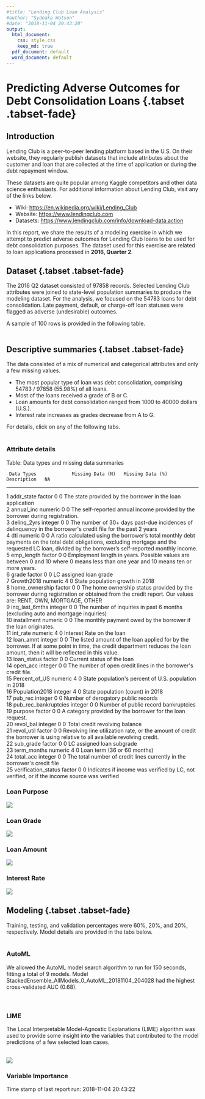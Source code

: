 ```yaml
---
#title: "Lending Club Loan Analysis"
#author: "Sydeaka Watson"
#date: "2018-11-04 20:43:20"
output:
  html_document:
    css: style.css
    keep_md: true
  pdf_document: default
  word_document: default
---
```
















# Predicting Adverse Outcomes for Debt Consolidation Loans {.tabset .tabset-fade}



## Introduction 

Lending Club is a peer-to-peer lending platform based in the U.S. On their website, they regularly publish datasets that include attributes about the customer and loan that are collected at the time of application or during the debt repayment window. 

These datasets are quite popular among Kaggle competitors and other data science enthusiasts. For additional information about Lending Club, visit any of the links below.

- Wiki: https://en.wikipedia.org/wiki/Lending_Club
- Website: https://www.lendingclub.com
- Datasets: https://www.lendingclub.com/info/download-data.action

In this report, we share the results of a modeling exercise in which we attempt to predict adverse outcomes for Lending Club loans to be used for debt consolidation purposes. The dataset used for this exercise are related to loan applications processed in **2016, Quarter 2**.

## Dataset {.tabset .tabset-fade}

The 2016 Q2 dataset consisted of 97858 records. Selected Lending Club attributes were joined to state-level population summaries to produce the modeling dataset.  For the analysis, we focused on the 54783 loans for debt consolidation. Late payment, default, or charge-off loan statuses were flagged as adverse (undesirable) outcomes.

A sample of 100 rows is provided in the following table. 
<br>
<br>




<!--html_preserve--><div id="htmlwidget-ec88f7ea3f83743d35be" style="width:100%;height:auto;" class="datatables html-widget"></div>
<script type="application/json" data-for="htmlwidget-ec88f7ea3f83743d35be">{"x":{"filter":"none","caption":"<caption>Lending Club loans for debt consolidation (data sample)<\/caption>","data":[["1","2","3","4","5","6","7","8","9","10","11","12","13","14","15","16","17","18","19","20","21","22","23","24","25","26","27","28","29","30","31","32","33","34","35","36","37","38","39","40","41","42","43","44","45","46","47","48","49","50","51","52","53","54","55","56","57","58","59","60","61","62","63","64","65","66","67","68","69","70","71","72","73","74","75","76","77","78","79","80","81","82","83","84","85","86","87","88","89","90","91","92","93","94","95","96","97","98","99","100"],[20000,40000,24000,12000,18000,19000,40000,26000,12000,12000,15600,14400,15000,23000,6675,15000,7500,16500,16000,20000,7000,13000,11200,10000,8000,11675,25200,12000,8700,15000,10325,6000,35000,6100,20000,19200,15000,24000,10000,20000,8150,6000,10000,7200,6000,11700,9000,10000,24000,12000,14400,20000,20825,6000,20000,6000,23000,10000,6400,25000,20000,16000,8000,21000,12000,30000,5150,4000,12000,25000,35000,15500,20000,10000,20000,8000,5000,17425,12000,40000,8400,35000,1925,20000,8000,16000,15550,5000,15000,28000,4800,18000,10400,28000,4800,14400,32500,27000,15000,19925],[11.99,7.89,16.29,13.67,13.67,13.67,9.75,12.99,11.99,11.47,11.99,18.25,17.27,19.99,14.49,6.49,14.46,6.97,15.31,7.89,6.49,15.31,10.75,11.47,9.75,13.67,15.31,12.79,8.39,5.32,24.11,11.47,14.46,17.27,26.57,14.46,7.39,15.59,7.39,14.46,14.46,7.39,8.39,9.49,6.97,14.46,16.29,12.79,13.67,14.46,20.99,13.67,18.25,9.75,14.46,9.75,5.32,15.59,12.99,7.89,19.99,14.46,11.99,18.25,18.99,11.99,22.39,11.99,17.27,7.59,14.46,18.99,17.27,13.67,5.32,15.31,9.75,5.32,10.75,9.75,9.75,9.75,9.75,12.99,11.47,14.46,17.99,11.47,12.99,12.99,19.99,28.34,18.99,8.39,8.39,6.97,22.45,14.46,9.16,9.75],[664.2,1251.43,847.21,277.18,415.76,646.34,1286,875.92,266.88,395.55,346.94,367.63,536.81,854.65,229.73,459.67,258.02,509.25,383.25,625.72,214.52,311.39,365.35,329.62,257.2,397.16,603.62,271.75,274.2,451.73,297.69,197.78,1204.06,218.31,605.58,451.35,465.84,578.42,310.56,688.03,280.38,186.34,315.17,230.61,185.19,402.5,317.71,335.93,554.35,412.82,389.49,680.36,755.49,192.9,688.03,192.9,692.64,241.01,215.62,782.15,529.77,376.12,265.68,536.13,439.82,667.19,197.73,132.84,429.45,778.69,1204.06,402,499.96,340.18,602.3,278.54,160.75,524.76,259.42,844.97,270.06,1125.25,61.89,673.79,263.7,550.43,562.1,164.81,505.34,943.3,178.37,564.15,269.73,882.47,151.28,284.94,905.95,634.71,312.55,640.59],["C","A","D","C","C","C","B","C","C","B","C","D","D","E","C","A","C","A","C","A","A","C","B","B","B","C","C","C","B","A","F","B","C","D","F","C","A","C","A","C","C","A","B","B","A","C","D","C","C","C","E","C","D","B","C","B","A","C","C","A","D","C","C","D","D","C","E","C","D","A","C","D","D","C","A","C","B","A","B","B","B","B","B","C","B","C","D","B","C","C","E","G","D","B","B","A","E","C","B","B"],["C1","A5","D1","C3","C3","C3","B3","C2","C1","B5","C1","D3","D2","E1","C4","A2","C4","A3","C5","A5","A2","C5","B4","B5","B3","C3","C5","C1","B1","A1","F2","B5","C4","D2","F5","C4","A4","C5","A4","C4","C4","A4","B1","B2","A3","C4","D1","C1","C3","C4","E1","C3","D3","B3","C4","B3","A1","C5","C2","A5","D4","C4","C1","D3","D4","C1","E1","C1","D2","A3","C4","D4","D2","C3","A1","C5","B3","A1","B4","B3","B3","B3","B3","C2","B5","C4","D2","B5","C2","C2","E1","G3","D4","B1","B1","A3","E5","C4","B2","B3"],["3 years","10+ years","5 years","4 years","10+ years","10+ years","1 year","2 years","10+ years","5 years","4 years","3 years","3 years","10+ years","7 years","3 years","10+ years","10+ years","10+ years","10+ years","&lt; 1 year","10+ years","10+ years","10+ years","10+ years","2 years","n/a","&lt; 1 year","&lt; 1 year","3 years","4 years","&lt; 1 year","3 years","10+ years","10+ years","10+ years","3 years","5 years","10+ years","10+ years","n/a","4 years","1 year","10+ years","10+ years","10+ years","3 years","10+ years","10+ years","10+ years","10+ years","&lt; 1 year","10+ years","2 years","10+ years","2 years","10+ years","7 years","5 years","2 years","2 years","10+ years","2 years","1 year","5 years","10+ years","n/a","8 years","10+ years","10+ years","10+ years","3 years","10+ years","10+ years","10+ years","5 years","10+ years","4 years","10+ years","10+ years","&lt; 1 year","9 years","6 years","4 years","3 years","1 year","2 years","3 years","6 years","5 years","n/a","2 years","2 years","10+ years","1 year","4 years","&lt; 1 year","10+ years","10+ years","1 year"],["RENT","MORTGAGE","RENT","RENT","MORTGAGE","MORTGAGE","MORTGAGE","RENT","MORTGAGE","RENT","MORTGAGE","MORTGAGE","RENT","RENT","MORTGAGE","RENT","OWN","MORTGAGE","MORTGAGE","MORTGAGE","MORTGAGE","MORTGAGE","MORTGAGE","MORTGAGE","MORTGAGE","OWN","MORTGAGE","RENT","MORTGAGE","MORTGAGE","OWN","RENT","OWN","RENT","OWN","MORTGAGE","RENT","MORTGAGE","RENT","RENT","RENT","MORTGAGE","RENT","MORTGAGE","RENT","MORTGAGE","RENT","RENT","OWN","MORTGAGE","RENT","MORTGAGE","OWN","RENT","MORTGAGE","RENT","MORTGAGE","MORTGAGE","RENT","RENT","MORTGAGE","RENT","RENT","RENT","RENT","MORTGAGE","OWN","MORTGAGE","OWN","MORTGAGE","MORTGAGE","MORTGAGE","RENT","MORTGAGE","MORTGAGE","MORTGAGE","MORTGAGE","RENT","MORTGAGE","MORTGAGE","OWN","RENT","RENT","MORTGAGE","MORTGAGE","RENT","MORTGAGE","RENT","RENT","MORTGAGE","RENT","RENT","MORTGAGE","MORTGAGE","RENT","RENT","MORTGAGE","MORTGAGE","RENT","MORTGAGE"],[75000,125000,80000,65000,94000,80000,85000,65000,60000,42000,130000,54000,75000,50000,50000,48000,30000,72746,56000,63960,90000,67000,125000,52000,37000,53000,56000,79000,50600,80000,38000,23000,145000,40000,128000,64000,66700,190000,44000,80000,24000,65000,47000,75000,42000,40000,45000,58000,95000,92000,62000,156000,51000,75000,77000,30000,117000,62000,35000,73500,215000,72000,25000,52500,60000,225000,73000,48000,130000,100000,86000,54100,132000,198000,83000,71000,120000,105000,81000,225000,28000,135000,40000,75000,50000,50000,60000,75000,48500,100000,14580,36000,60259,110000,50000,75000,65000,54000,40000,150000],["Not Verified","Source Verified","Verified","Not Verified","Source Verified","Not Verified","Verified","Verified","Not Verified","Source Verified","Verified","Not Verified","Not Verified","Verified","Verified","Source Verified","Source Verified","Source Verified","Not Verified","Not Verified","Source Verified","Verified","Source Verified","Source Verified","Source Verified","Verified","Verified","Source Verified","Source Verified","Source Verified","Not Verified","Source Verified","Source Verified","Source Verified","Source Verified","Verified","Not Verified","Source Verified","Not Verified","Source Verified","Verified","Verified","Source Verified","Source Verified","Not Verified","Source Verified","Verified","Verified","Not Verified","Verified","Source Verified","Not Verified","Not Verified","Source Verified","Not Verified","Source Verified","Not Verified","Verified","Source Verified","Verified","Source Verified","Source Verified","Source Verified","Source Verified","Verified","Verified","Source Verified","Not Verified","Not Verified","Verified","Verified","Not Verified","Not Verified","Not Verified","Verified","Source Verified","Source Verified","Not Verified","Not Verified","Verified","Verified","Verified","Not Verified","Verified","Source Verified","Verified","Verified","Source Verified","Verified","Not Verified","Verified","Verified","Verified","Verified","Source Verified","Not Verified","Source Verified","Not Verified","Not Verified","Not Verified"],["debt_consolidation","debt_consolidation","debt_consolidation","debt_consolidation","debt_consolidation","debt_consolidation","debt_consolidation","debt_consolidation","debt_consolidation","debt_consolidation","debt_consolidation","debt_consolidation","debt_consolidation","debt_consolidation","debt_consolidation","debt_consolidation","debt_consolidation","debt_consolidation","debt_consolidation","debt_consolidation","debt_consolidation","debt_consolidation","debt_consolidation","debt_consolidation","debt_consolidation","debt_consolidation","debt_consolidation","debt_consolidation","debt_consolidation","debt_consolidation","debt_consolidation","debt_consolidation","debt_consolidation","debt_consolidation","debt_consolidation","debt_consolidation","debt_consolidation","debt_consolidation","debt_consolidation","debt_consolidation","debt_consolidation","debt_consolidation","debt_consolidation","debt_consolidation","debt_consolidation","debt_consolidation","debt_consolidation","debt_consolidation","debt_consolidation","debt_consolidation","debt_consolidation","debt_consolidation","debt_consolidation","debt_consolidation","debt_consolidation","debt_consolidation","debt_consolidation","debt_consolidation","debt_consolidation","debt_consolidation","debt_consolidation","debt_consolidation","debt_consolidation","debt_consolidation","debt_consolidation","debt_consolidation","debt_consolidation","debt_consolidation","debt_consolidation","debt_consolidation","debt_consolidation","debt_consolidation","debt_consolidation","debt_consolidation","debt_consolidation","debt_consolidation","debt_consolidation","debt_consolidation","debt_consolidation","debt_consolidation","debt_consolidation","debt_consolidation","debt_consolidation","debt_consolidation","debt_consolidation","debt_consolidation","debt_consolidation","debt_consolidation","debt_consolidation","debt_consolidation","debt_consolidation","debt_consolidation","debt_consolidation","debt_consolidation","debt_consolidation","debt_consolidation","debt_consolidation","debt_consolidation","debt_consolidation","debt_consolidation"],[37.2,18.48,30.71,4.03,2.92,19.04,12.45,26.62,13.36,13.23,21.19,22.76,11.12,39.26,4.87,12.58,34.77,21.64,31.87,17.82,11.97,18.13,18.64,38.7,8.98,17.91,21.88,24.75,15.84,11.31,18.16,16.81,17.97,29.94,26.51,21.91,31.02,6.14,37.42,21.54,10.3,14.01,19.04,22.16,27.37,28.29,9.15,8.77,11.08,10.08,12.78,8.28,34.42,13.11,14.9,23.12,12.82,14.65,5.97,16.41,10.4,14.23,7.97,35.15,29.36,13.39,12.79,22.68,20.93,21.04,8.89,29.53,8.15,27.53,5,6.73,20.18,23.82,26.86,15.41,22.04,28.96,1.62,20.37,14.81,29,18.56,7.93,24.35,29.59,35.39,23.43,38.16,17.78,12.22,21.63,9.44,13.82,22.59,16.02],[2,1,1,0,2,0,1,0,0,0,1,0,0,1,7,0,0,1,0,0,1,1,0,0,0,0,0,0,0,1,0,0,2,0,0,0,0,2,0,3,0,0,0,0,0,1,0,0,2,0,0,0,0,1,2,0,0,2,0,0,0,0,0,0,0,0,0,0,0,0,0,0,0,2,0,1,3,0,0,0,2,0,0,0,0,0,0,0,0,0,0,0,1,0,0,0,0,0,0,0],[0,0,0,0,1,0,0,0,0,0,3,0,3,0,1,0,0,0,2,0,0,1,2,0,0,1,1,0,0,0,3,1,0,2,1,0,0,1,0,2,0,0,1,0,0,1,0,1,0,2,0,0,1,0,1,0,0,4,4,0,2,2,0,1,0,2,1,0,0,0,0,0,1,1,0,1,1,0,1,1,0,0,0,0,2,2,0,0,1,0,0,5,0,0,0,1,2,0,1,0],[0,0,0,0,0,0,0,1,1,0,0,2,1,0,0,0,0,0,2,0,0,0,1,1,0,0,0,0,0,0,0,0,0,0,0,0,0,0,0,0,0,0,1,0,0,1,0,0,0,0,0,0,1,0,0,3,0,0,0,0,0,1,0,1,0,0,0,0,1,0,0,0,0,0,0,0,0,0,0,0,2,0,0,0,2,0,0,0,0,0,0,0,0,0,0,0,0,0,1,0],[17,22,14,5,7,8,13,8,8,8,23,4,10,11,8,21,10,13,15,8,8,12,16,14,6,13,11,12,12,8,20,6,21,6,14,10,17,14,8,7,4,10,7,17,13,15,8,6,30,10,7,5,17,7,11,7,6,13,11,7,21,12,4,12,14,13,8,7,15,14,7,11,6,11,7,12,14,23,10,18,13,14,3,15,14,5,9,9,9,11,11,13,15,6,12,15,14,10,22,34],[0,0,0,0,0,0,0,1,1,0,0,2,3,0,0,0,2,0,2,0,0,0,1,1,0,0,0,0,0,0,0,0,0,1,0,0,0,0,0,0,0,0,1,0,0,1,1,0,0,0,0,0,1,0,0,3,0,0,1,0,0,1,0,1,0,0,0,0,1,0,1,0,4,0,0,0,0,0,0,0,3,0,0,0,2,0,0,0,0,0,0,0,0,0,0,0,0,0,1,0],[12206,37343,22807,8421,5297,18847,28955,11082,6994,13090,10235,8798,6586,6459,2867,10588,5429,16134,13675,16337,11890,19900,10787,14096,7448,11046,26201,4426,7624,11158,20839,6688,25090,632,15110,13814,22864,20121,34163,15206,6462,6827,5856,11368,13276,7468,6536,15891,20528,8800,15822,46641,19774,2727,5645,3994,19281,20742,5934,13624,16216,4200,5872,14074,8587,4879,5539,12774,14002,24067,16581,14438,47263,6918,21175,7694,2017,6129,22856,43804,8898,59824,789,14844,4158,15558,3859,10591,6525,37052,10554,9329,12701,90381,4308,38185,16165,1339,12668,6365],["44.20%","38.70%","38.80%","70.20%","44.10%","85.30%","60.40%","67.20%","55.10%","72.30%","24%","73.30%","58.90%","55.20%","54.90%","16.90%","28.90%","61.80%","49.70%","67.80%","42.30%","41.50%","19.90%","52.60%","37.40%","45.80%","63%","22.40%","30.10%","63.80%","51.70%","51.80%","64.20%","90.30%","73.30%","71.90%","45.70%","49.80%","75.20%","51.60%","74.30%","92.10%","34.70%","34.30%","86.80%","33.60%","62.20%","66.80%","49.80%","30.70%","61.80%","76.50%","70.10%","21.80%","83%","92.90%","65.10%","71%","46.40%","45.70%","64.60%","79.20%","69.90%","59.90%","54.10%","7%","30.90%","94.60%","49.10%","36.20%","97.50%","50%","62.30%","65.30%","38.60%","63.60%","7.60%","11.30%","80.20%","56.10%","38.50%","98.40%","8.80%","61.60%","40.40%","91.50%","52.10%","74.60%","75%","82.20%","73.30%","50.20%","35.40%","96%","19.10%","45%","38.60%","7%","25.30%","13.50%"],[55,43,31,7,23,31,28,13,19,13,38,6,11,37,19,33,13,33,25,21,15,20,39,35,13,34,24,33,31,18,31,30,40,18,39,19,26,19,21,27,5,25,24,21,30,21,13,13,54,15,19,9,23,16,36,10,16,19,25,26,34,32,9,22,30,34,12,18,40,37,11,22,25,27,12,16,33,56,34,33,23,27,4,20,21,12,16,10,18,27,13,23,26,15,25,41,34,47,44,56],["PA","VA","TX","NC","MI","CA","SD","CA","WI","CA","AR","OH","CA","FL","MD","MA","NJ","LA","OH","TX","MD","WI","IL","TX","IN","NE","FL","NC","WA","GA","TN","MN","CA","OH","TX","NY","FL","NY","VA","FL","FL","TX","NV","OR","WI","CA","WA","NY","CA","CA","NY","TX","CA","FL","TN","CO","IL","MA","NJ","TX","TX","RI","VA","CA","VA","CA","IL","AR","NY","MD","CA","OH","NY","NY","OH","CA","KS","NY","AR","PA","NY","CA","TX","MD","PA","CA","TX","CA","CA","WA","MI","MO","MD","NY","NJ","CA","WA","MD","FL","PA"],[12823989,8525660,28704330,10390149,9991177,39776830,877790,39776830,5818049,39776830,3020327,11694664,39776830,21312211,6079602,6895917,9032872,4682509,11694664,28704330,6079602,5818049,12768320,28704330,6699629,1932549,21312211,10390149,7530552,10545138,6782564,5628162,39776830,11694664,28704330,19862512,21312211,19862512,8525660,21312211,21312211,28704330,3056824,4199563,5818049,39776830,7530552,19862512,39776830,39776830,19862512,28704330,39776830,21312211,6782564,5684203,12768320,6895917,9032872,28704330,28704330,1061712,8525660,39776830,8525660,39776830,12768320,3020327,19862512,6079602,39776830,11694664,19862512,19862512,11694664,39776830,2918515,19862512,3020327,12823989,19862512,39776830,28704330,6079602,12823989,39776830,28704330,39776830,39776830,7530552,9991177,6135888,6079602,19862512,9032872,39776830,7530552,6079602,21312211,12823989],[0.001440939,0.006569052,0.014122583,0.011362332,0.00289752,0.006074793,0.009341517,0.006074793,0.003893722,0.006074793,0.005341714,0.003092564,0.006074793,0.015621652,0.004531427,0.005262238,0.003023437,-0.000389383,0.003092564,0.014122583,0.004531427,0.003893722,-0.002632631,0.014122583,0.004921538,0.006496097,0.015621652,0.011362332,0.016853002,0.011099319,0.009913663,0.00924505,0.006074793,0.003092564,0.014122583,0.000660625,0.015621652,0.000660625,0.006569052,0.015621652,0.015621652,0.014122583,0.019607817,0.013707475,0.003893722,0.006074793,0.016853002,0.000660625,0.006074793,0.006074793,0.000660625,0.014122583,0.006074793,0.015621652,0.009913663,0.013741196,-0.002632631,0.005262238,0.003023437,0.014122583,0.014122583,0.001956327,0.006569052,0.006074793,0.006569052,0.006074793,-0.002632631,0.005341714,0.000660625,0.004531427,0.006074793,0.003092564,0.000660625,0.000660625,0.003092564,0.006074793,0.001850935,0.000660625,0.005341714,0.001440939,0.000660625,0.006074793,0.014122583,0.004531427,0.001440939,0.006074793,0.014122583,0.006074793,0.006074793,0.016853002,0.00289752,0.003656806,0.004531427,0.000660625,0.003023437,0.006074793,0.016853002,0.004531427,0.015621652,0.001440939],[0.039093663,0.025990297,0.087504552,0.031674153,0.030457895,0.121258837,0.002675925,0.121258837,0.017736201,0.121258837,0.009207404,0.03565094,0.121258837,0.064969831,0.01853354,0.021022059,0.027536522,0.014274531,0.03565094,0.087504552,0.01853354,0.017736201,0.038923957,0.087504552,0.020423679,0.005891335,0.064969831,0.031674153,0.022956731,0.032146633,0.020676505,0.017157335,0.121258837,0.03565094,0.087504552,0.060550454,0.064969831,0.060550454,0.025990297,0.064969831,0.064969831,0.087504552,0.009318664,0.01280228,0.017736201,0.121258837,0.022956731,0.060550454,0.121258837,0.121258837,0.060550454,0.087504552,0.121258837,0.064969831,0.020676505,0.017328174,0.038923957,0.021022059,0.027536522,0.087504552,0.087504552,0.003236607,0.025990297,0.121258837,0.025990297,0.121258837,0.038923957,0.009207404,0.060550454,0.01853354,0.121258837,0.03565094,0.060550454,0.060550454,0.03565094,0.121258837,0.008897032,0.060550454,0.009207404,0.039093663,0.060550454,0.121258837,0.087504552,0.01853354,0.039093663,0.121258837,0.087504552,0.121258837,0.121258837,0.022956731,0.030457895,0.018705127,0.01853354,0.060550454,0.027536522,0.121258837,0.022956731,0.01853354,0.064969831,0.039093663],[36,36,36,60,60,36,36,36,60,36,60,60,36,36,36,36,36,36,60,36,36,60,36,36,36,36,60,60,36,36,60,36,36,36,60,60,36,60,36,36,36,36,36,36,36,36,36,36,60,36,60,36,36,36,36,36,36,60,36,36,60,60,36,60,36,60,36,36,36,36,36,60,60,36,36,36,36,36,60,60,36,36,36,36,36,36,36,36,36,36,36,60,60,36,36,60,60,60,60,36],["no","no","no","no","no","no","yes","yes","no","no","yes","no","yes","yes","yes","yes","no","no","yes","no","no","no","no","no","no","yes","no","no","no","no","yes","yes","no","yes","yes","no","yes","no","no","no","no","no","no","no","no","no","yes","no","yes","no","no","no","no","no","no","no","no","no","yes","no","no","no","yes","no","no","no","yes","no","no","no","yes","yes","yes","no","no","no","no","no","no","no","no","no","no","no","no","yes","no","no","no","no","yes","yes","no","no","yes","yes","yes","yes","no","no"]],"container":"<table class=\"display\">\n  <thead>\n    <tr>\n      <th> <\/th>\n      <th>loan_amnt<\/th>\n      <th>int_rate<\/th>\n      <th>installment<\/th>\n      <th>grade<\/th>\n      <th>sub_grade<\/th>\n      <th>emp_length<\/th>\n      <th>home_ownership<\/th>\n      <th>annual_inc<\/th>\n      <th>verification_status<\/th>\n      <th>purpose<\/th>\n      <th>dti<\/th>\n      <th>delinq_2yrs<\/th>\n      <th>inq_last_6mths<\/th>\n      <th>pub_rec_bankruptcies<\/th>\n      <th>open_acc<\/th>\n      <th>pub_rec<\/th>\n      <th>revol_bal<\/th>\n      <th>revol_util<\/th>\n      <th>total_acc<\/th>\n      <th>addr_state<\/th>\n      <th>Population2018<\/th>\n      <th>Growth2018<\/th>\n      <th>Percent_of_US<\/th>\n      <th>term_months<\/th>\n      <th>late_or_chargeoff<\/th>\n    <\/tr>\n  <\/thead>\n<\/table>","options":{"columnDefs":[{"className":"dt-right","targets":[1,2,3,8,11,12,13,14,15,16,17,19,21,22,23,24]},{"orderable":false,"targets":0}],"order":[],"autoWidth":false,"orderClasses":false}},"evals":[],"jsHooks":[]}</script><!--/html_preserve-->


## Descriptive summaries {.tabset .tabset-fade}

The data consisted of a mix of numerical and categorical attributes and only a few missing values. 

- The most popular type of loan was debt consolidation, comprising 54783 / 97858 (55.98%) of all loans. 
- Most of the loans received a grade of B or C. 
- Loan amounts for debt consolidation ranged from 1000 to 40000 dollars (U.S.). 
- Interest rate increases as grades decrease from A to G.

For details, click on any of the following tabs.
<br>
<br>
 
### Attribute details

Table: Data types and missing data summaries

     Data Types             Missing Data (N)   Missing Data (%)   Description   NA                                                                                                                                                                                                       
---  ---------------------  -----------------  -----------------  ------------  ---------------------------------------------------------------------------------------------------------------------------------------------------------------------------------------------------------
1    addr_state             factor             0                  0             The state provided by the borrower in the loan application                                                                                                                                               
2    annual_inc             numeric            0                  0             The self-reported annual income provided by the borrower during registration.                                                                                                                            
3    delinq_2yrs            integer            0                  0             The number of 30+ days past-due incidences of delinquency in the borrower's credit file for the past 2 years                                                                                             
4    dti                    numeric            0                  0             A ratio calculated using the borrower’s total monthly debt payments on the total debt obligations, excluding mortgage and the requested LC loan, divided by the borrower’s self-reported monthly income. 
5    emp_length             factor             0                  0             Employment length in years. Possible values are between 0 and 10 where 0 means less than one year and 10 means ten or more years.                                                                        
6    grade                  factor             0                  0             LC assigned loan grade                                                                                                                                                                                   
7    Growth2018             numeric            4                  0             State population growth in 2018                                                                                                                                                                          
8    home_ownership         factor             0                  0             The home ownership status provided by the borrower during registration or obtained from the credit report. Our values are: RENT, OWN, MORTGAGE, OTHER                                                    
9    inq_last_6mths         integer            0                  0             The number of inquiries in past 6 months (excluding auto and mortgage inquiries)                                                                                                                         
10   installment            numeric            0                  0             The monthly payment owed by the borrower if the loan originates.                                                                                                                                         
11   int_rate               numeric            4                  0             Interest Rate on the loan                                                                                                                                                                                
12   loan_amnt              integer            0                  0             The listed amount of the loan applied for by the borrower. If at some point in time, the credit department reduces the loan amount, then it will be reflected in this value.                             
13   loan_status            factor             0                  0             Current status of the loan                                                                                                                                                                               
14   open_acc               integer            0                  0             The number of open credit lines in the borrower's credit file.                                                                                                                                           
15   Percent_of_US          numeric            4                  0             State population's percent of U.S. population in 2018                                                                                                                                                    
16   Population2018         integer            4                  0             State population (count) in 2018                                                                                                                                                                         
17   pub_rec                integer            0                  0             Number of derogatory public records                                                                                                                                                                      
18   pub_rec_bankruptcies   integer            0                  0             Number of public record bankruptcies                                                                                                                                                                     
19   purpose                factor             0                  0             A category provided by the borrower for the loan request.                                                                                                                                                
20   revol_bal              integer            0                  0             Total credit revolving balance                                                                                                                                                                           
21   revol_util             factor             0                  0             Revolving line utilization rate, or the amount of credit the borrower is using relative to all available revolving credit.                                                                               
22   sub_grade              factor             0                  0             LC assigned loan subgrade                                                                                                                                                                                
23   term_months            numeric            4                  0             Loan term (36 or 60 months)                                                                                                                                                                              
24   total_acc              integer            0                  0             The total number of credit lines currently in the borrower's credit file                                                                                                                                 
25   verification_status    factor             0                  0             Indicates if income was verified by LC, not verified, or if the income source was verified                                                                                                               




### Loan Purpose
![](../plots/plot_purpose.png)

### Loan Grade
![](../plots/plot_grade.png)

### Loan Amount
![](../plots/plot_loan_amnt_by_grade.png)

### Interest Rate
![](../plots/plot_int_rate_by_grade.png)

## Modeling {.tabset .tabset-fade}

Training, testing, and validation percentages were 60%, 20%, and 20%, respectively. Model details are provided in the tabs below.
<br>
<br>

### AutoML

We allowed the AutoML model search algorithm to run for 150 seconds, fitting a total of 9 models. Model StackedEnsemble_AllModels_0_AutoML_20181104_204028 had the highest cross-validated AUC (0.68).  
<br>
<br>

<!--html_preserve--><div id="htmlwidget-7101767bf9f2ffa1e8ce" style="width:100%;height:auto;" class="datatables html-widget"></div>
<script type="application/json" data-for="htmlwidget-7101767bf9f2ffa1e8ce">{"x":{"filter":"none","caption":"<caption>AutoML leaderboard<\/caption>","data":[["1","2","3","4","5","6","7","8","9"],["StackedEnsemble_AllModels_0_AutoML_20181104_204028","StackedEnsemble_BestOfFamily_0_AutoML_20181104_204028","XRT_0_AutoML_20181104_204028","DRF_0_AutoML_20181104_204028","GBM_grid_0_AutoML_20181104_204028_model_0","GBM_grid_0_AutoML_20181104_204028_model_1","GBM_grid_0_AutoML_20181104_204028_model_2","GBM_grid_0_AutoML_20181104_204028_model_3","GBM_grid_0_AutoML_20181104_204028_model_4"],[0.682333454153741,0.682078524856713,0.678954951055778,0.673852006946034,0.67015325865376,0.666540758057619,0.657906866182582,0.651875783078042,0.646941441901879],[0.442911749647383,0.443000423013419,0.524285036047867,0.54456732524882,0.449900467731834,0.463330900313388,0.484907538086673,0.542483406022825,0.518058520006504],[0.368103093426598,0.369614412098585,0.366739030525926,0.369262788086154,0.377570849387601,0.378456366431794,0.38400817050049,0.390146373312855,0.391966835647833],[0.372808553892504,0.37282953396233,0.390511102715388,0.38937847173242,0.374617838537165,0.377963084707179,0.382429872303863,0.391835426363859,0.389002125749157],[0.13898621785542,0.139001861394568,0.152498921343988,0.151615594248675,0.140338524950257,0.142856093401366,0.146252607230349,0.153535001353747,0.151322653837363]],"container":"<table class=\"display\">\n  <thead>\n    <tr>\n      <th> <\/th>\n      <th>model_id<\/th>\n      <th>auc<\/th>\n      <th>logloss<\/th>\n      <th>mean_per_class_error<\/th>\n      <th>rmse<\/th>\n      <th>mse<\/th>\n    <\/tr>\n  <\/thead>\n<\/table>","options":{"columnDefs":[{"className":"dt-right","targets":[2,3,4,5,6]},{"orderable":false,"targets":0}],"order":[],"autoWidth":false,"orderClasses":false,"rowCallback":"function(row, data) {\nDTWidget.formatRound(this, row, data, 1, 3, 3, ',', '.');\nDTWidget.formatRound(this, row, data, 2, 3, 3, ',', '.');\nDTWidget.formatRound(this, row, data, 3, 3, 3, ',', '.');\nDTWidget.formatRound(this, row, data, 4, 3, 3, ',', '.');\nDTWidget.formatRound(this, row, data, 5, 3, 3, ',', '.');\nDTWidget.formatRound(this, row, data, 6, 3, 3, ',', '.');\n}"}},"evals":["options.rowCallback"],"jsHooks":[]}</script><!--/html_preserve-->

### LIME

The Local Interpretable Model-Agnostic Explanations (LIME) algorithm was used to provide some insight into the variables that contributed to the model predictions of a few selected loan cases.
<br>
<br>

![](../plots/plot_lime.png)


### Variable Importance
<!--html_preserve--><div id="htmlwidget-7ab8d1c6674e5e423d9c" style="width:100%;height:auto;" class="datatables html-widget"></div>
<script type="application/json" data-for="htmlwidget-7ab8d1c6674e5e423d9c">{"x":{"filter":"none","caption":"<caption>Variable Importance for top GBM<\/caption>","data":[["1","2","3","4","5","6","7","8","9","10","11","12","13","14","15","16","17","18","19","20","21","22","23"],["revol_util","sub_grade","addr_state","int_rate","grade","emp_length","dti","revol_bal","installment","loan_amnt","home_ownership","annual_inc","open_acc","total_acc","verification_status","inq_last_6mths","term_months","delinq_2yrs","pub_rec","Growth2018","pub_rec_bankruptcies","Population2018","Percent_of_US"],[8217.1953125,4680.03076171875,2370.37719726562,1760.38012695312,1211.20361328125,915.27490234375,308.872222900391,296.160980224609,288.711578369141,254.958053588867,231.590789794922,174.58415222168,145.675231933594,144.104965209961,119.179740905762,111.298553466797,96.3757476806641,82.8675765991211,82.1904525756836,75.5500183105469,72.1568450927734,45.5661315917969,11.1835403442383],[1,0.569541137059197,0.288465480875185,0.214231262615267,0.147398664291059,0.111385316709149,0.0375885215275989,0.0360416138307056,0.0351350512418699,0.0310273814717565,0.0281836783704807,0.0212461972220743,0.0177280965577139,0.0175370013404389,0.0145037006391299,0.0135445914614552,0.0117285453266588,0.0100846546111741,0.010002251309599,0.00919413686025208,0.00878120117006449,0.00554521705507981,0.00136099239691016],[0.378751338760676,0.215714468140448,0.109256687067718,0.0811403775199221,0.0558274414317739,0.0421873378218722,0.0142367028506125,0.013650809489475,0.0133074476952832,0.011751662270666,0.0106746059140199,0.008047025641434,0.00671454030491265,0.006642162735539,0.00549329603405453,0.00513003214899256,0.00444220224418727,0.0038195764349212,0.00378836607413133,0.00348229164456935,0.00332589169908874,0.00210025838333001,0.000515477692372823],["Revolving line utilization rate, or the amount of credit the borrower is using relative to all available revolving credit.","LC assigned loan subgrade","The state provided by the borrower in the loan application","Interest Rate on the loan","LC assigned loan grade","Employment length in years. Possible values are between 0 and 10 where 0 means less than one year and 10 means ten or more years.","A ratio calculated using the borrower’s total monthly debt payments on the total debt obligations, excluding mortgage and the requested LC loan, divided by the borrower’s self-reported monthly income.","Total credit revolving balance","The monthly payment owed by the borrower if the loan originates.","The listed amount of the loan applied for by the borrower. If at some point in time, the credit department reduces the loan amount, then it will be reflected in this value.","The home ownership status provided by the borrower during registration or obtained from the credit report. Our values are: RENT, OWN, MORTGAGE, OTHER","The self-reported annual income provided by the borrower during registration.","The number of open credit lines in the borrower's credit file.","The total number of credit lines currently in the borrower's credit file","Indicates if income was verified by LC, not verified, or if the income source was verified","The number of inquiries in past 6 months (excluding auto and mortgage inquiries)","Loan term (36 or 60 months)","The number of 30+ days past-due incidences of delinquency in the borrower's credit file for the past 2 years","Number of derogatory public records","State population growth in 2018","Number of public record bankruptcies","State population (count) in 2018","State population's percent of U.S. population in 2018"]],"container":"<table class=\"display\">\n  <thead>\n    <tr>\n      <th> <\/th>\n      <th>variable<\/th>\n      <th>relative_importance<\/th>\n      <th>scaled_importance<\/th>\n      <th>percentage<\/th>\n      <th>Description<\/th>\n    <\/tr>\n  <\/thead>\n<\/table>","options":{"columnDefs":[{"className":"dt-right","targets":[2,3,4]},{"orderable":false,"targets":0}],"order":[],"autoWidth":false,"orderClasses":false,"rowCallback":"function(row, data) {\nDTWidget.formatRound(this, row, data, 1, 3, 3, ',', '.');\nDTWidget.formatRound(this, row, data, 2, 3, 3, ',', '.');\nDTWidget.formatRound(this, row, data, 3, 3, 3, ',', '.');\nDTWidget.formatRound(this, row, data, 4, 3, 3, ',', '.');\nDTWidget.formatRound(this, row, data, 5, 3, 3, ',', '.');\n}"}},"evals":["options.rowCallback"],"jsHooks":[]}</script><!--/html_preserve-->







Time stamp of last report run: 2018-11-04 20:43:22


